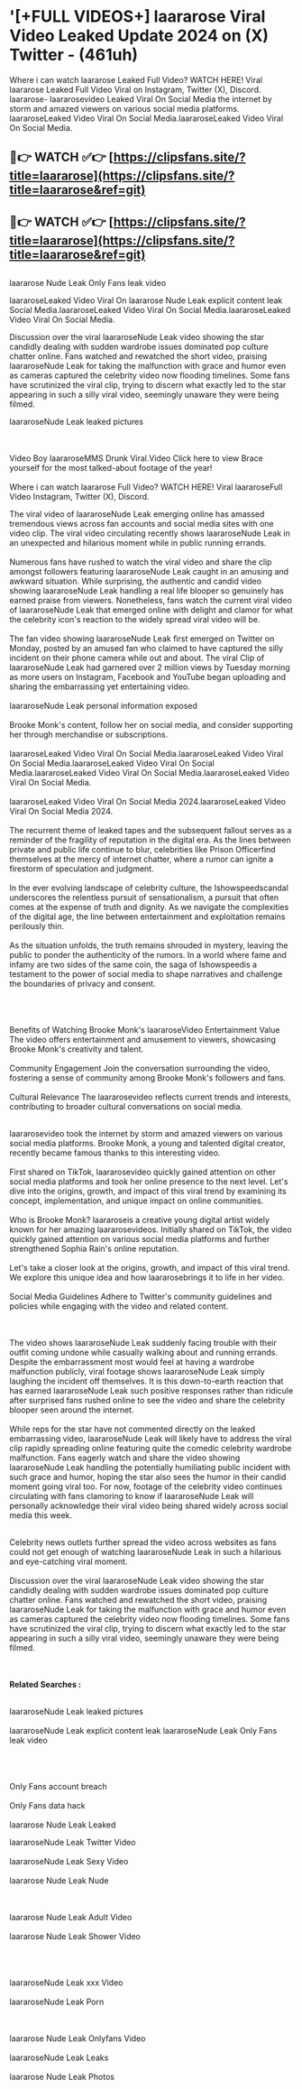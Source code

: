 #  '[+FULL VIDEOS+] laararose Viral Video Leaked Update 2024 on (X) Twitter - (461uh)

Where i can watch laararose Leaked Full Video? WATCH HERE! Viral laararose Leaked Full Video Viral on Instagram, Twitter (X), Discord.
laararose- laararosevideo Leaked Viral On Social Media the internet by storm and amazed viewers on various social media platforms.
laararoseLeaked Video Viral On Social Media.laararoseLeaked Video Viral On Social Media.




## 🔴👉 WATCH ✅👉 [https://clipsfans.site/?title=laararose](https://clipsfans.site/?title=laararose&ref=git)


## 🔴👉 WATCH ✅👉 [https://clipsfans.site/?title=laararose](https://clipsfans.site/?title=laararose&ref=git)
##


laararose Nude Leak Only Fans leak video 


laararoseLeaked Video Viral On  laararose Nude Leak explicit content leak Social Media.laararoseLeaked Video Viral On Social Media.laararoseLeaked Video Viral On Social Media.



Discussion over the viral laararoseNude Leak video showing the star candidly dealing with sudden wardrobe issues dominated pop culture chatter online. Fans watched and rewatched the short video, praising laararoseNude Leak for taking the malfunction with grace and humor even as cameras captured the celebrity video now flooding timelines. Some fans have scrutinized the viral clip, trying to discern what exactly led to the star appearing in such a silly viral video, seemingly unaware they were being filmed.


laararoseNude Leak leaked pictures


  <br>

  <br>
Video Boy laararoseMMS Drunk Viral.Video Click here to view Brace yourself for the most talked-about footage of the year!
<br><br>
Where i can watch laararose Full Video? WATCH HERE! Viral laararoseFull Video Instagram, Twitter (X), Discord.

The viral video of laararoseNude Leak emerging online has amassed tremendous views across fan accounts and social media sites with one video clip. The viral video circulating recently shows laararoseNude Leak in an unexpected and hilarious moment while in public running errands.
<br><br>
Numerous fans have rushed to watch the viral video and share the clip amongst followers featuring laararoseNude Leak caught in an amusing and awkward situation. While surprising, the authentic and candid video showing laararoseNude Leak handling a real life blooper so genuinely has earned praise from viewers. Nonetheless, fans watch the current viral video of laararoseNude Leak that emerged online with delight and clamor for what the celebrity icon's reaction to the widely spread viral video will be.
<br><br>
The fan video showing laararoseNude Leak first emerged on Twitter on Monday, posted by an amused fan who claimed to have captured the silly incident on their phone camera while out and about. The viral Clip of laararoseNude Leak had garnered over 2 million views by Tuesday morning as more users on Instagram, Facebook and YouTube began uploading and sharing the embarrassing yet entertaining video.
<br><br>
laararoseNude Leak personal information exposed
<br><br>
Brooke Monk's content, follow her on social media, and consider supporting her through merchandise or subscriptions.
<br><br>
laararoseLeaked Video Viral On Social Media.laararoseLeaked Video Viral On Social Media.laararoseLeaked Video Viral On Social Media.laararoseLeaked Video Viral On Social Media.laararoseLeaked Video Viral On Social Media.
<br><br>
laararoseLeaked Video Viral On Social Media 2024.laararoseLeaked Video Viral On Social Media 2024.
<br><br>
The recurrent theme of leaked tapes and the subsequent fallout serves as a reminder of the fragility of reputation in the digital era. As the lines between private and public life continue to blur, celebrities like Prison Officerfind themselves at the mercy of internet chatter, where a rumor can ignite a firestorm of speculation and judgment.
<br><br>
In the ever evolving landscape of celebrity culture, the Ishowspeedscandal underscores the relentless pursuit of sensationalism, a pursuit that often comes at the expense of truth and dignity. As we navigate the complexities of the digital age, the line between entertainment and exploitation remains perilously thin.
<br><br>
As the situation unfolds, the truth remains shrouded in mystery, leaving the public to ponder the authenticity of the rumors. In a world where fame and infamy are two sides of the same coin, the saga of Ishowspeedis a testament to the power of social media to shape narratives and challenge the boundaries of privacy and consent.
<br><br>

<br><br>
Benefits of Watching Brooke Monk's laararoseVideo Entertainment Value The video offers entertainment and amusement to viewers, showcasing Brooke Monk's creativity and talent.
<br><br>
Community Engagement Join the conversation surrounding the video, fostering a sense of community among Brooke Monk's followers and fans.
<br><br>
Cultural Relevance The laararosevideo reflects current trends and interests, contributing to broader cultural conversations on social media.
<br><br>


laararosevideo took the internet by storm and amazed viewers on various social media platforms. Brooke Monk, a young and talented digital creator, recently became famous thanks to this interesting video.
<br><br>
First shared on TikTok, laararosevideo quickly gained attention on other social media platforms and took her online presence to the next level. Let's dive into the origins, growth, and impact of this viral trend by examining its concept, implementation, and unique impact on online communities.
<br><br>
Who is Brooke Monk? laararoseis a creative young digital artist widely known for her amazing laararosevideos. Initially shared on TikTok, the video quickly gained attention on various social media platforms and further strengthened Sophia Rain's online reputation.
<br><br>
Let's take a closer look at the origins, growth, and impact of this viral trend. We explore this unique idea and how laararosebrings it to life in her video.
<br><br>
Social Media Guidelines Adhere to Twitter's community guidelines and policies while engaging with the video and related content.


<br><br>
The video shows laararoseNude Leak suddenly facing trouble with their outfit coming undone while casually walking about and running errands. Despite the embarrassment most would feel at having a wardrobe malfunction publicly, viral footage shows laararoseNude Leak simply laughing the incident off themselves. It is this down-to-earth reaction that has earned laararoseNude Leak such positive responses rather than ridicule after surprised fans rushed online to see the video and share the celebrity blooper seen around the internet.
<br><br>
While reps for the star have not commented directly on the leaked embarrassing video, laararoseNude Leak will likely have to address the viral clip rapidly spreading online featuring quite the comedic celebrity wardrobe malfunction. Fans eagerly watch and share the video showing laararoseNude Leak handling the potentially humiliating public incident with such grace and humor, hoping the star also sees the humor in their candid moment going viral too. For now, footage of the celebrity video continues circulating with fans clamoring to know if laararoseNude Leak will personally acknowledge their viral video being shared widely across social media this week.
<br><br>

Celebrity news outlets further spread the video across websites as fans could not get enough of watching laararoseNude Leak in such a hilarious and eye-catching viral moment.
<br><br>
Discussion over the viral laararoseNude Leak video showing the star candidly dealing with sudden wardrobe issues dominated pop culture chatter online. Fans watched and rewatched the short video, praising laararoseNude Leak for taking the malfunction with grace and humor even as cameras captured the celebrity video now flooding timelines. Some fans have scrutinized the viral clip, trying to discern what exactly led to the star appearing in such a silly viral video, seemingly unaware they were being filmed.


<br><br>
<strong>Related Searches :</strong>
<br><br>

laararoseNude Leak leaked pictures
<br><br>
laararoseNude Leak explicit content leak
laararoseNude Leak Only Fans leak video
<br><br>

<br><br>
Only Fans account breach
<br><br>
Only Fans data hack
<br><br>
laararose Nude Leak Leaked

laararoseNude Leak Twitter Video
<br><br>
laararoseNude Leak Sexy Video
<br><br>
laararose Nude Leak Nude

<br><br>
laararose Nude Leak Adult Video
<br><br>
laararose Nude Leak Shower Video
<br><br>

<br><br>
laararoseNude Leak xxx Video
<br><br>
laararoseNude Leak Porn

<br><br>
laararose Nude Leak Onlyfans Video
<br><br>
laararoseNude Leak Leaks
<br><br>
laararose Nude Leak Photos